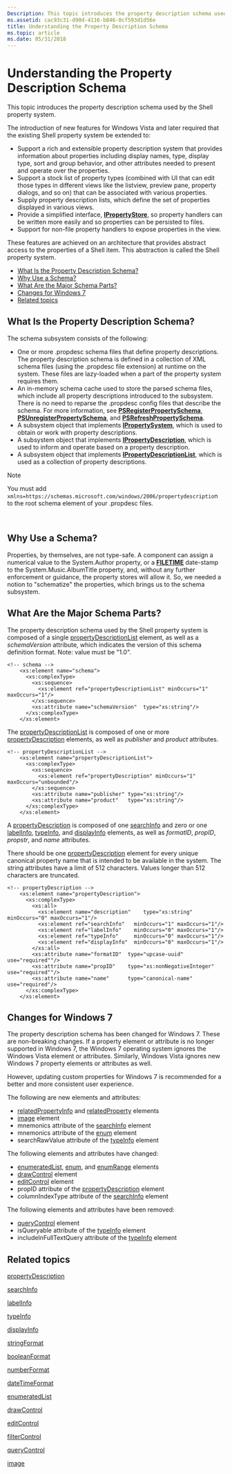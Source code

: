 ```yaml
---
Description: This topic introduces the property description schema used by the Shell property system.
ms.assetid: cac93c31-d90d-4116-b846-0cf593d1d56e
title: Understanding the Property Description Schema
ms.topic: article
ms.date: 05/31/2018
---
```


# Understanding the Property Description Schema

This topic introduces the property description schema used by the Shell property system.

The introduction of new features for Windows Vista and later required that the existing Shell property system be extended to:

-   Support a rich and extensible property description system that provides information about properties including display names, type, display type, sort and group behavior, and other attributes needed to present and operate over the properties.
-   Support a stock list of property types (combined with UI that can edit those types in different views like the listview, preview pane, property dialogs, and so on) that can be associated with various properties.
-   Supply property description lists, which define the set of properties displayed in various views.
-   Provide a simplified interface, [**IPropertyStore**](https://msdn.microsoft.com/library/Bb761474(v=VS.85).aspx), so property handlers can be written more easily and so properties can be persisted to files.
-   Support for non-file property handlers to expose properties in the view.

These features are achieved on an architecture that provides abstract access to the properties of a Shell item. This abstraction is called the Shell property system.

-   [What Is the Property Description Schema?](#what-is-the-property-description-schema)
-   [Why Use a Schema?](#why-use-a-schema)
-   [What Are the Major Schema Parts?](#what-are-the-major-schema-parts)
-   [Changes for Windows 7](#changes-for-windows-7)
-   [Related topics](#related-topics)

## What Is the Property Description Schema?

The schema subsystem consists of the following:

-   One or more .propdesc schema files that define property descriptions. The property description schema is defined in a collection of XML schema files (using the .propdesc file extension) at runtime on the system. These files are lazy-loaded when a part of the property system requires them.
-   An in-memory schema cache used to store the parsed schema files, which include all property descriptions introduced to the subsystem. There is no need to reparse the .propdesc config files that describe the schema. For more information, see [**PSRegisterPropertySchema**](https://msdn.microsoft.com/library/Bb762087(v=VS.85).aspx), [**PSUnregisterPropertySchema**](https://msdn.microsoft.com/library/Bb762090(v=VS.85).aspx), and [**PSRefreshPropertySchema**](https://msdn.microsoft.com/library/Bb762086(v=VS.85).aspx).
-   A subsystem object that implements [**IPropertySystem**](https://msdn.microsoft.com/library/Bb761437(v=VS.85).aspx), which is used to obtain or work with property descriptions.
-   A subsystem object that implements [**IPropertyDescription**](https://msdn.microsoft.com/library/Bb761561(v=VS.85).aspx), which is used to inform and operate based on a property description.
-   A subsystem object that implements [**IPropertyDescriptionList**](https://msdn.microsoft.com/library/Bb761511(v=VS.85).aspx), which is used as a collection of property descriptions.

> [!Note]  
> You must add `xmlns=https://schemas.microsoft.com/windows/2006/propertydescriptio`n to the root schema element of your .propdesc files.

 

## Why Use a Schema?

Properties, by themselves, are not type-safe. A component can assign a numerical value to the System.Author property, or a [**FILETIME**](https://msdn.microsoft.com/library/ms724284(v=VS.85).aspx) date-stamp to the System.Music.AlbumTitle property, and, without any further enforcement or guidance, the property stores will allow it. So, we needed a notion to "schematize" the properties, which brings us to the schema subsystem.

## What Are the Major Schema Parts?

The property description schema used by the Shell property system is composed of a single [propertyDescriptionList](https://msdn.microsoft.com/library/Bb773882(v=VS.85).aspx) element, as well as a *schemaVersion* attribute, which indicates the version of this schema definition format. Note: value must be "1.0".


```
<!-- schema -->
    <xs:element name="schema">
      <xs:complexType>
        <xs:sequence>
          <xs:element ref="propertyDescriptionList" minOccurs="1" maxOccurs="1"/>
        </xs:sequence>
        <xs:attribute name="schemaVersion"  type="xs:string"/>
      </xs:complexType>
    </xs:element>
```



The [propertyDescriptionList](https://msdn.microsoft.com/library/Bb773882(v=VS.85).aspx) is composed of one or more [propertyDescription](https://msdn.microsoft.com/library/Bb773880(v=VS.85).aspx) elements, as well as *publisher* and *product* attributes.


```
<!-- propertyDescriptionList -->
    <xs:element name="propertyDescriptionList">
      <xs:complexType>
        <xs:sequence>
          <xs:element ref="propertyDescription" minOccurs="1" maxOccurs="unbounded"/>
        </xs:sequence>
        <xs:attribute name="publisher" type="xs:string"/>
        <xs:attribute name="product"   type="xs:string"/>
      </xs:complexType>
    </xs:element>
```



A [propertyDescription](https://msdn.microsoft.com/library/Bb773880(v=VS.85).aspx) is composed of one [searchInfo](https://msdn.microsoft.com/library/Bb773885(v=VS.85).aspx) and zero or one [labelInfo](https://msdn.microsoft.com/library/Bb773876(v=VS.85).aspx), [typeInfo](https://msdn.microsoft.com/library/Bb773889(v=VS.85).aspx), and [displayInfo](https://msdn.microsoft.com/library/Bb773865(v=VS.85).aspx) elements, as well as *formatID*, *propID*, *propstr*, and *name* attributes.

There should be one [propertyDescription](https://msdn.microsoft.com/library/Bb773880(v=VS.85).aspx) element for every unique canonical property name that is intended to be available in the system. The string attributes have a limit of 512 characters. Values longer than 512 characters are truncated.


```
<!-- propertyDescription -->
    <xs:element name="propertyDescription">
      <xs:complexType>
        <xs:all>
          <xs:element name="description"    type="xs:string" minOccurs="0" maxOccurs="1"/>
          <xs:element ref="searchInfo"   minOccurs="1" maxOccurs="1"/>
          <xs:element ref="labelInfo"    minOccurs="0" maxOccurs="1"/>
          <xs:element ref="typeInfo"     minOccurs="0" maxOccurs="1"/>
          <xs:element ref="displayInfo"  minOccurs="0" maxOccurs="1"/>
        </xs:all>
        <xs:attribute name="formatID"  type="upcase-uuid" use="required""/>
        <xs:attribute name="propID"    type="xs:nonNegativeInteger" use="required""/>
        <xs:attribute name="name"      type="canonical-name" use="required"/>
      </xs:complexType>
    </xs:element>
```



## Changes for Windows 7

The property description schema has been changed for Windows 7. These are non-breaking changes. If a property element or attribute is no longer supported in Windows 7, the Windows 7 operating system ignores the Windows Vista element or attributes. Similarly, Windows Vista ignores new Windows 7 property elements or attributes as well.

However, updating custom properties for Windows 7 is recommended for a better and more consistent user experience.

The following are new elements and attributes:

-   [relatedPropertyInfo](https://msdn.microsoft.com/library/Dd798385(v=VS.85).aspx) and [relatedProperty](https://msdn.microsoft.com/library/Dd798384(v=VS.85).aspx) elements
-   [image](https://msdn.microsoft.com/library/Dd798383(v=VS.85).aspx) element
-   mnemonics attribute of the [searchInfo](https://msdn.microsoft.com/library/Bb773885(v=VS.85).aspx) element
-   mnemonics attribute of the [enum](https://msdn.microsoft.com/library/Bb773869(v=VS.85).aspx) element
-   searchRawValue attribute of the [typeInfo](https://msdn.microsoft.com/library/Bb773889(v=VS.85).aspx) element

The following elements and attributes have changed:

-   [enumeratedList](https://msdn.microsoft.com/library/Bb773871(v=VS.85).aspx), [enum](https://msdn.microsoft.com/library/Bb773869(v=VS.85).aspx), and [enumRange](https://msdn.microsoft.com/library/Bb773873(v=VS.85).aspx) elements
-   [drawControl](https://msdn.microsoft.com/library/Bb773866(v=VS.85).aspx) element
-   [editControl](https://msdn.microsoft.com/library/Bb773868(v=VS.85).aspx) element
-   propID attribute of the [propertyDescription](https://msdn.microsoft.com/library/Bb773880(v=VS.85).aspx) element
-   columnIndexType attribute of the [searchInfo](https://msdn.microsoft.com/library/Bb773885(v=VS.85).aspx) element

The following elements and attributes have been removed:

-   [queryControl](https://msdn.microsoft.com/library/Bb773883(v=VS.85).aspx) element
-   isQueryable attribute of the [typeInfo](https://msdn.microsoft.com/library/Bb773889(v=VS.85).aspx) element
-   includeInFullTextQuery attribute of the [typeInfo](https://msdn.microsoft.com/library/Bb773889(v=VS.85).aspx) element

## Related topics

<dl> <dt>

[propertyDescription](https://msdn.microsoft.com/library/Bb773880(v=VS.85).aspx)
</dt> <dt>

[searchInfo](https://msdn.microsoft.com/library/Bb773885(v=VS.85).aspx)
</dt> <dt>

[labelInfo](https://msdn.microsoft.com/library/Bb773876(v=VS.85).aspx)
</dt> <dt>

[typeInfo](https://msdn.microsoft.com/library/Bb773889(v=VS.85).aspx)
</dt> <dt>

[displayInfo](https://msdn.microsoft.com/library/Bb773865(v=VS.85).aspx)
</dt> <dt>

[stringFormat](https://msdn.microsoft.com/library/Bb773886(v=VS.85).aspx)
</dt> <dt>

[booleanFormat](https://msdn.microsoft.com/library/Bb773862(v=VS.85).aspx)
</dt> <dt>

[numberFormat](https://msdn.microsoft.com/library/Bb773877(v=VS.85).aspx)
</dt> <dt>

[dateTimeFormat](https://msdn.microsoft.com/library/Bb773863(v=VS.85).aspx)
</dt> <dt>

[enumeratedList](https://msdn.microsoft.com/library/Bb773871(v=VS.85).aspx)
</dt> <dt>

[drawControl](https://msdn.microsoft.com/library/Bb773866(v=VS.85).aspx)
</dt> <dt>

[editControl](https://msdn.microsoft.com/library/Bb773868(v=VS.85).aspx)
</dt> <dt>

[filterControl](https://msdn.microsoft.com/library/Bb773874(v=VS.85).aspx)
</dt> <dt>

[queryControl](https://msdn.microsoft.com/library/Bb773883(v=VS.85).aspx)
</dt> <dt>

[image](https://msdn.microsoft.com/library/Dd798383(v=VS.85).aspx)
</dt> </dl>

 

 



